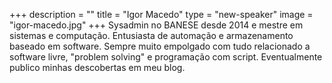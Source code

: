 +++
description = ""
title = "Igor Macedo"
type = "new-speaker"
image = "igor-macedo.jpg"
+++
Sysadmin no BANESE desde 2014 e mestre em sistemas e computação. Entusiasta de automação e armazenamento baseado em software. Sempre muito empolgado com tudo relacionado a software livre, "problem solving" e programação com script. Eventualmente publico minhas descobertas em meu blog.